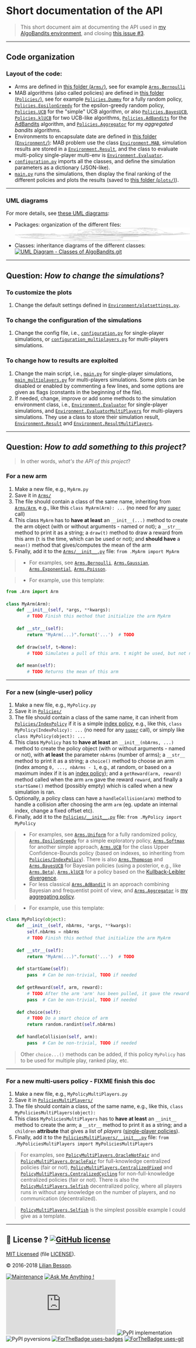 # Short documentation of the API
> This short document aim at documenting the API used in [my AlgoBandits environment](https://github.com/Naereen/AlgoBandits/), and closing [this issue #3](https://github.com/Naereen/AlgoBandits/issues/3).

----

## Code organization
### Layout of the code:
- Arms are defined in [this folder (`Arms/`)](Arms/), see for example [`Arms.Bernoulli`](Arms/Bernoulli.py)
- MAB algorithms (also called policies) are defined in [this folder (`Policies/`)](Policies/), see for example [`Policies.Dummy`](Policies/Dummy.py) for a fully random policy, [`Policies.EpsilonGreedy`](Policies/EpsilonGreedy.py) for the epsilon-greedy random policy, [`Policies.UCB`](Policies/UCB.py) for the "simple" UCB algorithm, or also [`Policies.BayesUCB`](Policies/BayesUCB.py), [`Policies.klUCB`](Policies/klUCB.py) for two UCB-like algorithms, [`Policies.AdBandits`](Policies/AdBandits.py) for the [AdBandits](https://github.com/flaviotruzzi/AdBandits/) algorithm, and [`Policies.Aggregator`](Policies/Aggregator.py) for my *aggregated bandits* algorithms.
- Environments to encapsulate date are defined in [this folder (`Environment/`)](Environment/): MAB problem use the class [`Environment.MAB`](Environment/MAB.py), simulation results are stored in a [`Environment.Result`](Environment/Result.py), and the class to evaluate multi-policy single-player multi-env is [`Environment.Evaluator`](Environment/Evaluator.py).
- [`configuration.py`](configuration.py) imports all the classes, and define the simulation parameters as a dictionary (JSON-like).
- [`main.py`](main.py) runs the simulations, then display the final ranking of the different policies and plots the results (saved to [this folder (`plots/`)](plots/)).

----

### UML diagrams
For more details, see [these UML diagrams](uml_diagrams/):

- Packages: organization of the different files:
  [![UML Diagram - Packages of AlgoBandits.git](uml_diagrams/packages_AlgoBandits.png)](uml_diagrams/packages_AlgoBandits.svg)
- Classes: inheritance diagrams of the different classes:
  [![UML Diagram - Classes of AlgoBandits.git](uml_diagrams/classes_AlgoBandits.png)](uml_diagrams/classes_AlgoBandits.svg)

----

## Question: *How to change the simulations*?
### To customize the plots
1. Change the default settings defined in [`Environment/plotsettings.py`](Environment/plotsettings.py).

### To change the configuration of the simulations
1. Change the config file, i.e., [`configuration.py`](configuration.py) for single-player simulations, or [`configuration_multiplayers.py`](configuration_multiplayers.py) for multi-players simulations.

### To change how to results are exploited
1. Change the main script, i.e., [`main.py`](main.py) for single-player simulations, [`main_multiplayers.py`](main_multiplayers.py) for multi-players simulations. Some plots can be disabled or enabled by commenting a few lines, and some options are given as flags (constants in the beginning of the file).
2. If needed, change, improve or add some methods to the simulation environment class, i.e., [`Environment.Evaluator`](Environment/Evaluator.py) for single-player simulations, and [`Environment.EvaluatorMultiPlayers`](Environment/EvaluatorMultiPlayers.py) for multi-players simulations. They use a class to store their simulation result, [`Environment.Result`](Environment/Result.py) and [`Environment.ResultMultiPlayers`](Environment/ResultMultiPlayers.py).

----

## Question: *How to add something to this project?*
> In other words, *what's the API of this project*?

### For a **new arm**
1. Make a new file, e.g., `MyArm.py`
2. Save it in [`Arms/`](Arms/)
3. The file should contain a class of the same name, inheriting from [`Arms/Arm`](Arms/Arm.py), e.g., like this `class MyArm(Arm): ...` (no need for any [`super`](https://stackoverflow.com/questions/576169/ddg#576183) call)
4. This class `MyArm` has to **have at least** an `__init__(...)` method to create the arm object (with or without arguments - named or not); a `__str__` method to print it as a string; a `draw(t)` method to draw a reward from this arm (`t` is the time, which can be used or not); and **should have** a `mean()` method that gives/computes the mean of the arm
5. Finally, add it to the [`Arms/__init__.py`](Arms/__init__.py) file: `from .MyArm import MyArm`

> - For examples, see [`Arms.Bernoulli`](Arms/Bernoulli.py), [`Arms.Gaussian`](Arms/Gaussian.py), [`Arms.Exponential`](Arms/Exponential.py), [`Arms.Poisson`](Arms/Poisson.py).

> - For example, use this template:

```python
from .Arm import Arm

class MyArm(Arm):
    def __init__(self, *args, **kwargs):
        # TODO Finish this method that initialize the arm MyArm

    def __str__(self):
        return "MyArm(...)".format('...')  # TODO

    def draw(self, t=None):
        # TODO Simulates a pull of this arm. t might be used, but not necessarily

    def mean(self):
        # TODO Returns the mean of this arm
```

----

### For a **new (single-user) policy**
1. Make a new file, e.g., `MyPolicy.py`
2. Save it in [`Policies/`](Policies/)
3. The file should contain a class of the same name, it can inherit from [`Policies/IndexPolicy`](Policies/IndexPolicy.py) if it is a simple [index policy](Policies/IndexPolicy.py), e.g., like this, `class MyPolicy(IndexPolicy): ...` (no need for any [`super`](https://stackoverflow.com/questions/576169/ddg#576183) call), or simply like `class MyPolicy(object): ...`
4. This class `MyPolicy` has to **have at least** an `__init__(nbArms, ...)` method to create the policy object (with or without arguments - named or not), with **at least** the parameter `nbArms` (number of arms); a `__str__` method to print it as a string; a `choice()` method to choose an arm (index among `0, ..., nbArms - 1`, e.g., at random, or based on a maximum index if it is an [index policy](Policies/IndexPolicy.py)); and a `getReward(arm, reward)` method called when the arm `arm` gave the reward `reward`, and finally a `startGame()` method (possibly empty) which is called when a new simulation is ran.
5. Optionally, a policy class can have a `handleCollision(arm)` method to handle a collision after choosing the arm `arm` (eg. update an internal index, change a fixed offset etc).
6. Finally, add it to the [`Policies/__init__.py`](Policies/__init__.py) file: `from .MyPolicy import MyPolicy`

> - For examples, see [`Arms.Uniform`](Arms/Uniform.py) for a fully randomized policy, [`Arms.EpsilonGreedy`](Arms/EpsilonGreedy.py) for a simple exploratory policy, [`Arms.Softmax`](Arms/Softmax.py) for another simple approach, [`Arms.UCB`](Arms/UCB.py) for the class Upper Confidence-Bounds policy (based on indexes, so inheriting from [`Policies/IndexPolicy`](Policies/IndexPolicy.py)). There is also [`Arms.Thompson`](Arms/Thompson.py) and [`Arms.BayesUCB`](Arms/BayesUCB.py) for Bayesian policies (using a posterior, e.g., like [`Arms.Beta`](Arms/Beta.py)), [`Arms.klUCB`](Arms/klUCB.py) for a policy based on the [Kullback-Leibler divergence](https://en.wikipedia.org/wiki/Kullback%E2%80%93Leibler_divergence).
> - For less classical [`Arms.AdBandit`](Arms/AdBandit.py) is an approach combining Bayesian and frequentist point of view, and [`Arms.Aggregator`](Arms/Aggregator.py) is [my aggregating policy](Aggregation.md).

> - For example, use this template:

```python
class MyPolicy(object):
    def __init__(self, nbArms, *args, **kwargs):
        self.nbArms = nbArms
        # TODO Finish this method that initialize the arm MyArm

    def __str__(self):
        return "MyArm(...)".format('...')  # TODO

    def startGame(self):
        pass  # Can be non-trivial, TODO if needed

    def getReward(self, arm, reward):
        # TODO After the arm 'arm' has been pulled, it gave the reward 'reward'
        pass  # Can be non-trivial, TODO if needed

    def choice(self):
        # TODO Do a smart choice of arm
        return random.randint(self.nbArms)

    def handleCollision(self, arm):
        pass  # Can be non-trivial, TODO if needed
```

> Other `choice...()` methods can be added, if this policy `MyPolicy` has to be used for multiple play, ranked play, etc.


----

### For a **new multi-users policy** - FIXME finish this doc
1. Make a new file, e.g., `MyPolicyMultiPlayers.py`
2. Save it in [`PoliciesMultiPlayers/`](PoliciesMultiPlayers/)
3. The file should contain a class, of the same name, e.g., like this, `class MyPoliciesMultiPlayers(object):`
4. This class `MyPoliciesMultiPlayers` has to **have at least** an `__init__` method to create the arm; a `__str__` method to print it as a string; and a `children` **attribute** that gives a list of *players* ([single-player policies](#for-a-new-single-user-policy)).
5. Finally, add it to the [`PoliciesMultiPlayers/__init__.py`](PoliciesMultiPlayers/__init__.py) file: `from .MyPoliciesMultiPlayers import MyPoliciesMultiPlayers`

> For examples, see [`PolicyMultiPlayers.OracleNotFair`](PolicyMultiPlayers/OracleNotFair.py) and [`PolicyMultiPlayers.OracleFair`](PolicyMultiPlayers/OracleFair.py) for full-knowledge centralized policies (fair or not), [`PolicyMultiPlayers.CentralizedFixed`](PolicyMultiPlayers/CentralizedFixed.py) and [`PolicyMultiPlayers.CentralizedCycling`](PolicyMultiPlayers/CentralizedCycling.py) for non-full-knowledge centralized policies (fair or not). There is also the [`PolicyMultiPlayers.Selfish`](PolicyMultiPlayers/Selfish.py) decentralized policy, where all players runs in without any knowledge on the number of players, and no communication (decentralized).

> [`PolicyMultiPlayers.Selfish`](PolicyMultiPlayers/Selfish.py) is the simplest possible example I could give as a template.

----

## :scroll: License ? [![GitHub license](https://img.shields.io/github/license/Naereen/AlgoBandits.svg)](https://github.com/Naereen/AlgoBandits/blob/master/LICENSE)
[MIT Licensed](https://lbesson.mit-license.org/) (file [LICENSE](LICENSE)).

© 2016-2018 [Lilian Besson](https://GitHub.com/Naereen).

[![Maintenance](https://img.shields.io/badge/Maintained%3F-yes-green.svg)](https://GitHub.com/Naereen/AlgoBandits/graphs/commit-activity)
[![Ask Me Anything !](https://img.shields.io/badge/Ask%20me-anything-1abc9c.svg)](https://GitHub.com/Naereen/ama)
[![Analytics](https://ga-beacon.appspot.com/UA-38514290-17/github.com/Naereen/AlgoBandits/README.md?pixel)](https://GitHub.com/Naereen/AlgoBandits/)
![PyPI implementation](https://img.shields.io/pypi/implementation/ansicolortags.svg)
![PyPI pyversions](https://img.shields.io/pypi/pyversions/ansicolortags.svg)
[![ForTheBadge uses-badges](http://ForTheBadge.com/images/badges/uses-badges.svg)](http://ForTheBadge.com)
[![ForTheBadge uses-git](http://ForTheBadge.com/images/badges/uses-git.svg)](https://GitHub.com/)
